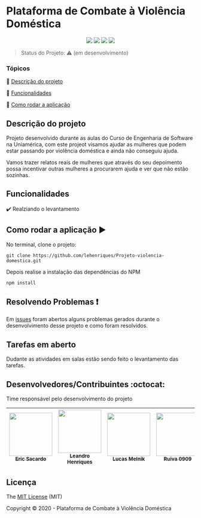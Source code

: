 <h1>Plataforma de Combate à Violência Doméstica</h1> 

<p align="center">
  <img src="https://img.shields.io/static/v1?label=react&message=framework&color=blue&style=for-the-badge&logo=REACT"/>
  <img src="http://img.shields.io/static/v1?label=License&message=MIT&color=green&style=for-the-badge"/>
  <img src="http://img.shields.io/static/v1?label=TESTES&message=%3E0&color=GREEN&style=for-the-badge"/>
   <img src="http://img.shields.io/static/v1?label=STATUS&message=EM%20DESENVOLVIMENTO&color=RED&style=for-the-badge"/>
   
</p>

> Status do Projeto: :warning: (em desenvolvimento)

### Tópicos 

:small_blue_diamond: [Descrição do projeto](#descrição-do-projeto)

:small_blue_diamond: [Funcionalidades](#funcionalidades)

:small_blue_diamond: [Como rodar a aplicação](#como-rodar-a-aplicação-arrow_forward)


## Descrição do projeto 

<p>Projeto desenvolvido durante as aulas do Curso de Engenharia de Software na Uniamérica, com este projeot visamos ajudar as mulheres que podem estar passando por violência doméstica e ainda não conseguiu ajuda.</p>
<p>Vamos trazer relatos reais de mulheres que através do seu depoimento possa incentivar outras mulheres a procurarem ajuda e ver que não estão sozinhas.</p> 

## Funcionalidades

:heavy_check_mark: Realziando o levantamento  

## Como rodar a aplicação :arrow_forward:

No terminal, clone o projeto: 

```
git clone https://github.com/lehenriques/Projeto-violencia-domestica.git
```

Depois realise a instalação das dependências do NPM
```
npm install
```


## Resolvendo Problemas :exclamation:

Em [issues](https://github.com/lehenriques/Projeto-violencia-domestica/issues) foram abertos alguns problemas gerados durante o desenvolvimento desse projeto e como foram resolvidos. 

## Tarefas em aberto

Dudante as atividades em salas estão sendo feito o levantamento das tarefas.

## Desenvolvedores/Contribuintes :octocat:

Time responsável pelo desenvolvimento do projeto

| [<img src="https://avatars2.githubusercontent.com/u/70181734?s=400&u=071f7791bb03f8e102d835bdb9c2f0d3d24e8a34&v=4" width=115><br><sub>Eric Sacardo</sub>](https://github.com/EricSacardo) | [<img src="https://avatars2.githubusercontent.com/u/13022858?s=400&u=071f7791bb03f8e102d835bdb9c2f0d3d24e8a34&v=4" width=115><br><sub>Leandro Henriques</sub>](https://github.com/lehenriques) |  [<img src="https://avatars2.githubusercontent.com/u/69543063?s=400&u=071f7791bb03f8e102d835bdb9c2f0d3d24e8a34&v=4" width=115><br><sub>Lucas Melnik</sub>](https://github.com/LucasMelnik) |  [<img src="https://avatars2.githubusercontent.com/u/71674891?s=400&u=071f7791bb03f8e102d835bdb9c2f0d3d24e8a34&v=4" width=115><br><sub>Ruiva 0909</sub>](https://github.com/Ruiva0909) |
| :---: | :---: | :---: | :---:

## Licença 

The [MIT License](https://github.com/lehenriques/Projeto-violencia-domestica) (MIT)

Copyright :copyright: 2020 - Plataforma de Combate à Violência Doméstica